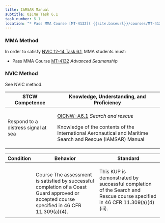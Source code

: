 ```yaml
---
title: IAMSAR Manual
subtitle: OICNW Task 6.1 
task_number: 6.1
location: "* Pass MMA Course [MT-4132]( {{site.baseurl}}/courses/MT-4132) *Advanced Seamanship*" 
---
```



### MMA Method

In order to satisfy  [NVIC 12-14  Task  6.1]({{site.baseurl}}/assets/images/nvic-12-14.pdf), MMA students must:

* Pass MMA Course [MT-4132]( {{site.baseurl}}/courses/MT-4132) *Advanced Seamanship*


### NVIC Method

<a onclick="togglevisibility('nvic_methods')" >See NVIC method.</a>

<div id='nvic_methods' class='hide'>

<table>
<thead>
<tr>
<th class='forty'> STCW Competence </th>
<th class='sixty'> Knowledge, Understanding, and Proficiency </th>
</tr>
</thead>




<tbody>
<tr><td markdown='1'>

Respond to a distress signal at sea

</td><td markdown='1'>

[OICNW-A6.1](../../tables/21.html#OICNW-A6.1) *Search and rescue*

Knowledge of the contents of the International Aeronautical and Maritime Search and Rescue (IAMSAR) Manual

</td></tr>


</tbody>
</table>


<table>
<thead>
<tr><th class='twenty'>  Condition </th><th class='twenty'> Behavior </th><th  class='sixty'>Standard </th></tr>
</thead>
<tbody >



<tr><td markdown='1'>


</td><td markdown='1'>


<br>

<div class="tooltip">Course
<span class="tooltiptext">
The assessment is satisfied by successful completion of a Coast Guard approved or accepted course specified in 46 CFR 11.309(a)(4).
</span>
</div>


</td><td markdown='1'>

This KUP is demonstrated by successful completion of the Search and Rescue course specified in 46 CFR 11.309(a)(4)(iii).

</td></tr>
</tbody>
</table>
</div>
